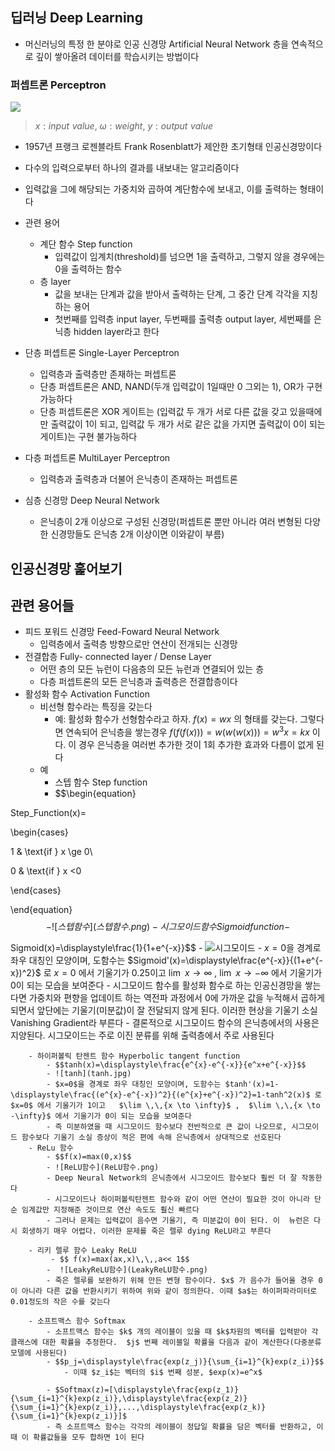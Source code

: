 ## 딥러닝 Deep Learning
- 머신러닝의 특정 한 분야로 인공 신경망 Artificial Neural Network 층을 연속적으로 깊이 쌓아올려 데이터를 학습시키는 방법이다

### 퍼셉트론 Perceptron
![](퍼셉트론.png)
>  $x:input\,\,value$, $\omega:weight$, $y:output \,\,value$
- 1957년 프랭크 로젠블라트 Frank Rosenblatt가 제안한 초기형태 인공신경망이다
- 다수의 입력으로부터 하나의 결과를 내보내는 알고리즘이다
- 입력값을 그에 해당되는 가중치와 곱하여 계단함수에 보내고, 이를 출력하는 형태이다
- 관련 용어
	-  계단 함수 Step function
		- 입력값이 임계치(threshold)를 넘으면  1을 출력하고, 그렇지 않을 경우에는 0을 출력하는 함수
	- 층 layer
		- 값을 보내는 단계과 값을 받아서 출력하는 단계, 그 중간 단계 각각을 지칭하는 용어
		- 첫번째를 입력층 input layer, 두번째를 출력층 output layer, 세번째를 은닉층 hidden layer라고 한다

-  단층 퍼셉트론 Single-Layer Perceptron
	- 입력층과 출력층만 존재하는 퍼셉트론
	- 단층 퍼셉트론은 AND, NAND(두개 입력값이 1일때만 0 그외는 1), OR가 구현 가능하다
	-  단층 퍼셉트론은 XOR 게이트는 (입력값 두 개가 서로 다른 값을 갖고 있을때에만 출력값이 1이 되고, 입력값 두 개가 서로 같은 값을 가지면 출력값이 0이 되는 게이트)는 구현 불가능하다 

- 다층 퍼셉트론 MultiLayer Perceptron
	- 입력층과 출력층과 더불어 은닉층이 존재하는 퍼셉트론
- 심층 신경망 Deep Neural Network
	- 은닉층이 2개 이상으로 구성된 신경망(퍼셉트론 뿐만 아니라 여러 변형된 다양한 신경망들도 은닉층 2개 이상이면 이와같이 부름)

## 인공신경망 훑어보기 

## 관련 용어들
- 피드 포워드 신경망 Feed-Foward Neural Network
	- 입력층에서 출력층 방향으로만 연산이 전개되는 신경망
- 전결합층 Fully- connected layer / Dense Layer
	- 어떤 층의 모든 뉴런이 다음층의 모든 뉴런과 연결되어 있는 층
	- 다층 퍼셉트론의 모든 은닉층과 출력층은 전결합층이다
- 활성화 함수 Activation Function
	- 비선형 함수라는 특징을 갖는다
		- 예: 활성화 함수가 선형함수라고 하자. $f(x)=wx$ 의 형태를 갖는다. 그렇다면 연속되어 은닉층을 쌓는경우 $f(f(f(x)))=w(w(w(x)))=w^3x=kx$ 이다. 이 경우 은닉층을 여러번 추가한 것이 1회 추가한 효과와 다름이 없게 된다
	- 예
		- 스텝 함수 Step function
		- $$\begin{equation}

Step\_Function(x)=

\begin{cases}

1 & \text{if } x \ge 0\\

0 & \text{if } x <0

\end{cases}

\end{equation}$$
		- ![스텝함수](스텝함수.png)
		- 시그모이드 함수 Sigmoid function
			- $$

Sigmoid(x)=\displaystyle\frac{1}{1+e^{-x}}$$
			- ![시그모이드](시그모이드.png)
			- $x=0$을 경계로 좌우 대칭인 모양이며, 도함수는 $Sigmoid'(x)=\displaystyle\frac{e^{-x}}{(1+e^{-x})^2}$ 로  $x=0$ 에서 기울기가 0.25이고 $\lim \,\,{x \to \infty}$ ,  $\lim \,\,{x \to -\infty}$ 에서 기울기가 0이 되는 모습을 보여준다
			- 시그모이드 함수를 활성화 함수로 하는 인공신경망을 쌓는다면 가중치와 편향을 업데이트 하는 역전파 과정에서 0에 가까운 값을 누적해서 곱하게 되면서 앞단에는 기울기(미분값)이 잘 전달되지 않게 된다. 이러한 현상을 기울기 소실 Vanishing Gradient라 부른다
			- 결론적으로 시그모이드 함수의 은닉층에서의 사용은 지양된다. 시그모이드는 주로 이진 분류를 위해 출력층에서 주로 사용된다
			
		- 하이퍼볼릭 탄젠트 함수 Hyperbolic tangent function
			- $$tanh(x)=\displaystyle\frac{e^{x}-e^{-x}}{e^x+e^{-x}}$$
			- ![tanh](tanh.jpg)
			- $x=0$을 경계로 좌우 대칭인 모양이며, 도함수는 $tanh'(x)=1-\displaystyle\frac{(e^{x}-e^{-x})^2}{(e^{x}+e^{-x})^2}=1-tanh^2(x)$ 로 $x=0$ 에서 기울기가 1이고   $\lim \,\,{x \to \infty}$ ,  $\lim \,\,{x \to -\infty}$ 에서 기울기가 0이 되는 모습을 보여준다
			- 즉 미분하였을 때 시그모이드 함수보다 전반적으로 큰 값이 나오므로, 시그모이드 함수보다 기울기 소실 증상이 적은 편에 속해 은닉층에서 상대적으로 선호된다
		- ReLu 함수
			- $$f(x)=max(0,x)$$
			- ![ReLU함수](ReLU함수.png)
			- Deep Neural Network의 은닉층에서 시그모이드 함수보다 훨씬 더 잘 작동한다
			- 시그모이드나 하이퍼볼릭탄젠트 함수와 같이 어떤 연산이 필요한 것이 아니라 단순 임계값만 지정해준 것이므로 연산 속도도 훨신 빠르다
			- 그러나 문제는 입력값이 음수면 기울기, 즉 미분값이 0이 된다. 이  뉴런은 다시 회생하기 매우 어렵다. 이러한 문제를 죽은 렐루 dying ReLU라고 부른다

		- 리키 렐루 함수 Leaky ReLU
			 - $$ f(x)=max(ax,x)\,\,,a<< 1$$
			-  ![LeakyReLU함수](LeakyReLU함수.png)
			- 죽은 렐루를 보완하기 위해 만든 변형 함수이다. $x$ 가 음수가 들어올 경우 0이 아니라 다른 값을 반환시키기 위하여 위와 같이 정의한다. 이때 $a$는 하이퍼파라미터로 0.01정도의 작은 수를 갖는다
		
		- 소프트맥스 함수 Softmax 
			- 소프트맥스 함수는 $k$ 개의 레이블이 있을 때 $k$차원의 벡터를 입력받아 각 클래스에 대한 확률을 추정한다.  $j$ 번째 레이블일 확률을 다음과 같이 계산한다(다중분류 모델에 사용된다)
			- $$p_j=\displaystyle\frac{exp(z_j)}{\sum_{i=1}^{k}exp(z_i)}$$
				- 이때 $z_i$는 벡터의 $i$ 번째 성분, $exp(x)=e^x$ 
				
			- $Softmax(z)=[\displaystyle\frac{exp(z_1)}{\sum_{i=1}^{k}exp(z_i)},\displaystyle\frac{exp(z_2)}{\sum_{i=1}^{k}exp(z_i)},...,\displaystyle\frac{exp(z_k)}{\sum_{i=1}^{k}exp(z_i)}]$	 
			- 즉 소프트맥스 함수는 각각의 레이블이 정답일 확률을 담은 벡터를 반환하고, 이때 이 확률값들을 모두 합하면 1이 된다
			
			